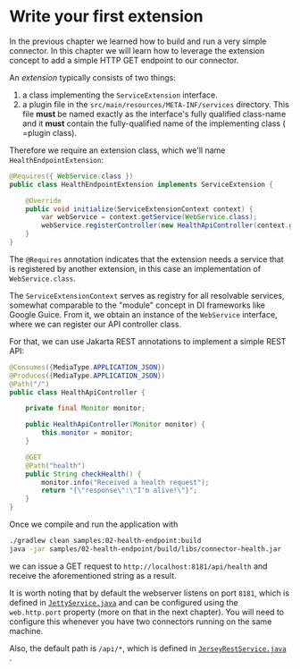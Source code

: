 # Write your first extension

In the previous chapter we learned how to build and run a very simple connector. In this chapter we will learn how to
leverage the extension concept to add a simple HTTP GET endpoint to our connector.

An _extension_ typically consists of two things:

1. a class implementing the `ServiceExtension` interface.
2. a plugin file in the `src/main/resources/META-INF/services` directory. This file **must** be named exactly as the
   interface's fully qualified class-name and it **must** contain the fully-qualified name of the implementing class (
   =plugin class).

Therefore we require an extension class, which we'll name `HealthEndpointExtension`:

```java
@Requires({ WebService.class })
public class HealthEndpointExtension implements ServiceExtension {

    @Override
    public void initialize(ServiceExtensionContext context) {
        var webService = context.getService(WebService.class);
        webService.registerController(new HealthApiController(context.getMonitor()));
    }
}
```

The `@Requires` annotation indicates that the extension needs a service that is registered by another extension, in 
this case an implementation of `WebService.class`.

The `ServiceExtensionContext` serves as registry for all resolvable services, somewhat comparable to the "module"
concept in DI frameworks like Google Guice. From it, we obtain an instance of the `WebService` interface, where we can
register our API controller class.

For that, we can use Jakarta REST annotations to implement a simple REST API:

```java
@Consumes({MediaType.APPLICATION_JSON})
@Produces({MediaType.APPLICATION_JSON})
@Path("/")
public class HealthApiController {

    private final Monitor monitor;

    public HealthApiController(Monitor monitor) {
        this.monitor = monitor;
    }

    @GET
    @Path("health")
    public String checkHealth() {
        monitor.info("Received a health request");
        return "{\"response\":\"I'm alive!\"}";
    }
}
```

Once we compile and run the application with

```bash
./gradlew clean samples:02-health-endpoint:build
java -jar samples/02-health-endpoint/build/libs/connector-health.jar
```

we can issue a GET request to `http://localhost:8181/api/health` and receive the aforementioned string as a result.

It is worth noting that by default the webserver listens on port `8181`, which is defined
in [`JettyService.java`](../../extensions/jetty/src/main/java/org/eclipse/dataspaceconnector/extension/jetty/JettyService.java)
and can be configured using the `web.http.port` property (more on that in the next chapter). You will need to configure
this whenever you have two connectors running on the same machine.

Also, the default path is `/api/*`, which is defined
in [`JerseyRestService.java`](../../extensions/jetty/src/main/java/org/eclipse/dataspaceconnector/extension/jetty/JerseyRestService.java)
.
